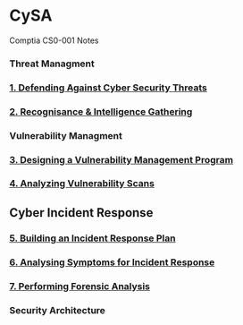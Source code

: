 # CySA
Comptia CS0-001 Notes

### Threat Managment  
### <a href="https://github.com/ReefMeeter/CySA/blob/master/01.%20Defending%20Against%20CyberSecurity%20Threats.md">1. Defending Against Cyber Security Threats</a>
### <a href="https://github.com/ReefMeeter/CySA/blob/master/02%20Recognisance%20%26%20Intelligence%20Gathering.md">2. Recognisance & Intelligence Gathering</a>
### Vulnerability Managment  
### <a href="https://github.com/ReefMeeter/CySA/blob/master/03.%20Designing%20a%20Vulnerability%20Management%20Program.md">3. Designing a Vulnerability Management Program</a>
### <a href="https://github.com/ReefMeeter/CySA/blob/master/04.%20Analyzing%20Vulnerability%20Scans.md">4. Analyzing Vulnerability Scans</a>
## Cyber Incident Response  
### <a href="https://github.com/ReefMeeter/CySA/blob/master/05.%20Building%20an%20Incident%20Response%20Plan.md">5. Building an Incident Response Plan</a>
### <a href="https://github.com/ReefMeeter/CySA/blob/master/06.%20Analysing%20Symptoms%20for%20Incident%20Response.md">6. Analysing Symptoms for Incident Response</a>
### <a href="https://github.com/ReefMeeter/CySA/blob/master/07.%20Performing%20Forensic%20Analysis.md">7. Performing Forensic Analysis</a>
### Security Architecture  
